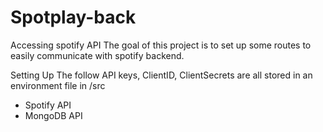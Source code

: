 # Spotplay-back
Accessing spotify API 
The goal of this project is to set up some routes to easily communicate with spotify backend.

Setting Up
The follow API keys, ClientID, ClientSecrets are all stored in an environment file in /src
- Spotify API 
- MongoDB API
